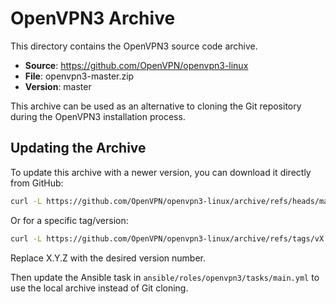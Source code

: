 # OpenVPN3 Archive

This directory contains the OpenVPN3 source code archive.

- **Source**: https://github.com/OpenVPN/openvpn3-linux
- **File**: openvpn3-master.zip
- **Version**: master

This archive can be used as an alternative to cloning the Git repository during the OpenVPN3 installation process.

## Updating the Archive

To update this archive with a newer version, you can download it directly from GitHub:

```bash
curl -L https://github.com/OpenVPN/openvpn3-linux/archive/refs/heads/master.zip -o openvpn3-master.zip
```

Or for a specific tag/version:

```bash
curl -L https://github.com/OpenVPN/openvpn3-linux/archive/refs/tags/vX.Y.Z.zip -o openvpn3-vX.Y.Z.zip
```

Replace X.Y.Z with the desired version number.

Then update the Ansible task in `ansible/roles/openvpn3/tasks/main.yml` to use the local archive instead of Git cloning. 
